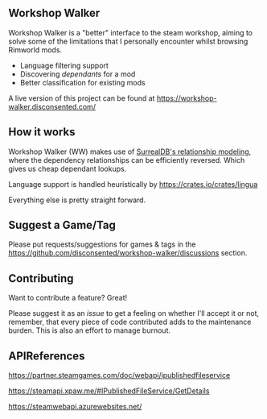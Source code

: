 ## Workshop Walker

Workshop Walker is a "better" interface to the steam workshop, aiming to solve some of the limitations that I personally
encounter whilst browsing Rimworld mods.

- Language filtering support
- Discovering _dependants_ for a mod
- Better classification for existing mods

A live version of this project can be found at https://workshop-walker.disconsented.com/

## How it works

Workshop Walker (WW) makes
use of [SurrealDB's relationship modeling](https://surrealdb.com/docs/surrealql/datamodel/ids), where the dependency
relationships can be efficiently reversed. Which gives us cheap dependant lookups.

Language support is handled heuristically by https://crates.io/crates/lingua

Everything else is pretty straight forward.

## Suggest a Game/Tag

Please put requests/suggestions for games & tags in the https://github.com/disconsented/workshop-walker/discussions
section.

## Contributing

Want to contribute a feature? Great!

Please suggest it as an _issue_ to get a feeling on whether I'll accept it or not, remember, that every piece of code
contributed adds to the maintenance burden. This is also an effort to manage burnout.

## APIReferences

https://partner.steamgames.com/doc/webapi/ipublishedfileservice

https://steamapi.xpaw.me/#IPublishedFileService/GetDetails

https://steamwebapi.azurewebsites.net/